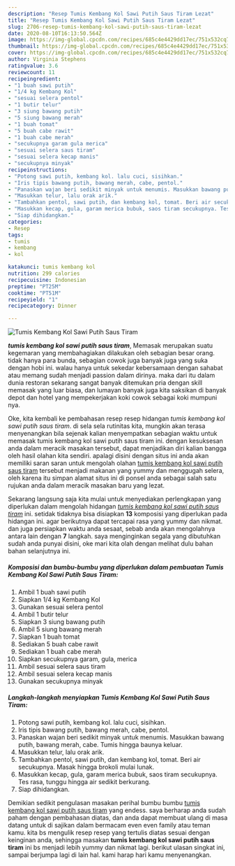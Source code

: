 ```yaml
---
description: "Resep Tumis Kembang Kol Sawi Putih Saus Tiram Lezat"
title: "Resep Tumis Kembang Kol Sawi Putih Saus Tiram Lezat"
slug: 2706-resep-tumis-kembang-kol-sawi-putih-saus-tiram-lezat
date: 2020-08-10T16:13:50.564Z
image: https://img-global.cpcdn.com/recipes/685c4e4429dd17ec/751x532cq70/tumis-kembang-kol-sawi-putih-saus-tiram-foto-resep-utama.jpg
thumbnail: https://img-global.cpcdn.com/recipes/685c4e4429dd17ec/751x532cq70/tumis-kembang-kol-sawi-putih-saus-tiram-foto-resep-utama.jpg
cover: https://img-global.cpcdn.com/recipes/685c4e4429dd17ec/751x532cq70/tumis-kembang-kol-sawi-putih-saus-tiram-foto-resep-utama.jpg
author: Virginia Stephens
ratingvalue: 3.6
reviewcount: 11
recipeingredient:
- "1 buah sawi putih"
- "1/4 kg Kembang Kol"
- "sesuai selera pentol"
- "1 butir telur"
- "3 siung bawang putih"
- "5 siung bawang merah"
- "1 buah tomat"
- "5 buah cabe rawit"
- "1 buah cabe merah"
- "secukupnya garam gula merica"
- "sesuai selera saus tiram"
- "sesuai selera kecap manis"
- "secukupnya minyak"
recipeinstructions:
- "Potong sawi putih, kembang kol. lalu cuci, sisihkan."
- "Iris tipis bawang putih, bawang merah, cabe, pentol."
- "Panaskan wajan beri sedikit minyak untuk menumis. Masukkan bawang putih, bawang merah, cabe. Tumis hingga baunya keluar."
- "Masukkan telur, lalu orak arik."
- "Tambahkan pentol, sawi putih, dan kembang kol, tomat. Beri air secukupnya. Masak hingga brokoli mulai lunak."
- "Masukkan kecap, gula, garam merica bubuk, saos tiram secukupnya. Tes rasa, tunggu hingga air sedikit berkurang."
- "Siap dihidangkan."
categories:
- Resep
tags:
- tumis
- kembang
- kol

katakunci: tumis kembang kol 
nutrition: 299 calories
recipecuisine: Indonesian
preptime: "PT25M"
cooktime: "PT51M"
recipeyield: "1"
recipecategory: Dinner

---
```



![Tumis Kembang Kol Sawi Putih Saus Tiram](https://img-global.cpcdn.com/recipes/685c4e4429dd17ec/751x532cq70/tumis-kembang-kol-sawi-putih-saus-tiram-foto-resep-utama.jpg)

<b><i>tumis kembang kol sawi putih saus tiram</i></b>, Memasak merupakan suatu kegemaran yang membahagiakan dilakukan oleh sebagian besar orang. tidak hanya para bunda, sebagian cowok juga banyak juga yang suka dengan hobi ini. walau hanya untuk sekedar kebersamaan dengan sahabat atau memang sudah menjadi passion dalam dirinya. maka dari itu dalam dunia restoran sekarang sangat banyak ditemukan pria dengan skill memasak yang luar biasa, dan lumayan banyak juga kita saksikan di banyak depot dan hotel yang mempekerjakan koki cowok sebagai koki mumpuni nya.



Oke, kita kembali ke pembahasan resep resep hidangan <i>tumis kembang kol sawi putih saus tiram</i>. di sela sela rutinitas kita, mungkin akan terasa menyenangkan bila sejenak kalian menyempatkan sebagian waktu untuk memasak tumis kembang kol sawi putih saus tiram ini. dengan kesuksesan anda dalam meracik masakan tersebut, dapat menjadikan diri kalian bangga oleh hasil olahan kita sendiri. apalagi disini dengan situs ini anda akan memiliki saran saran untuk mengolah olahan <u>tumis kembang kol sawi putih saus tiram</u> tersebut menjadi makanan yang yummy dan menggugah selera, oleh karena itu simpan alamat situs ini di ponsel anda sebagai salah satu rujukan anda dalam meracik masakan baru yang lezat.


Sekarang langsung saja kita mulai untuk menyediakan perlengkapan yang diperlukan dalam mengolah hidangan <u><i>tumis kembang kol sawi putih saus tiram</i></u> ini. setidak tidaknya bisa disiapkan <b>13</b> komposisi yang diperlukan pada hidangan ini. agar berikutnya dapat tercapai rasa yang yummy dan nikmat. dan juga persiapkan waktu anda sesaat, sebab anda akan mengolahnya antara lain dengan <b>7</b> langkah. saya menginginkan segala yang dibutuhkan sudah anda punyai disini, oke mari kita olah dengan melihat dulu bahan bahan selanjutnya ini.

<!--inarticleads1-->

##### Komposisi dan bumbu-bumbu yang diperlukan dalam pembuatan Tumis Kembang Kol Sawi Putih Saus Tiram:

1. Ambil 1 buah sawi putih
1. Siapkan 1/4 kg Kembang Kol
1. Gunakan sesuai selera pentol
1. Ambil 1 butir telur
1. Siapkan 3 siung bawang putih
1. Ambil 5 siung bawang merah
1. Siapkan 1 buah tomat
1. Sediakan 5 buah cabe rawit
1. Sediakan 1 buah cabe merah
1. Siapkan secukupnya garam, gula, merica
1. Ambil sesuai selera saus tiram
1. Ambil sesuai selera kecap manis
1. Gunakan secukupnya minyak




<!--inarticleads2-->

##### Langkah-langkah menyiapkan Tumis Kembang Kol Sawi Putih Saus Tiram:

1. Potong sawi putih, kembang kol. lalu cuci, sisihkan.
1. Iris tipis bawang putih, bawang merah, cabe, pentol.
1. Panaskan wajan beri sedikit minyak untuk menumis. Masukkan bawang putih, bawang merah, cabe. Tumis hingga baunya keluar.
1. Masukkan telur, lalu orak arik.
1. Tambahkan pentol, sawi putih, dan kembang kol, tomat. Beri air secukupnya. Masak hingga brokoli mulai lunak.
1. Masukkan kecap, gula, garam merica bubuk, saos tiram secukupnya. Tes rasa, tunggu hingga air sedikit berkurang.
1. Siap dihidangkan.




Demikian sedikit pengulasan masakan perihal bumbu bumbu <u>tumis kembang kol sawi putih saus tiram</u> yang endess. saya berharap anda sudah paham dengan pembahasan diatas, dan anda dapat membuat ulang di masa datang untuk di sajikan dalam bermacam even even family atau teman kamu. kita bs mengulik resep resep yang tertulis diatas sesuai dengan keinginan anda, sehingga masakan <b>tumis kembang kol sawi putih saus tiram</b> ini bs menjadi lebih yummy dan nikmat lagi. berikut ulasan singkat ini, sampai berjumpa lagi di lain hal. kami harap hari kamu menyenangkan.
